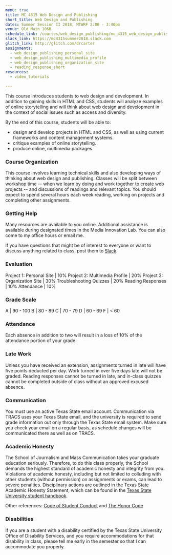 ```yaml
---
menu: true
title: MC 4315 Web Design and Publishing
short_title: Web Design and Publishing
dates: Summer Session II 2018, MTWRF 2:00 - 3:40pm
venue: Old Main 106B
schedule_link: /courses/web_design_publishing/mc_4315_web_design_publishing_schedule.html
slack_link: https://mc4315summer2018.slack.com
glitch_link: http://glitch.com/drcarter
assignments:
  - web_design_publishing_personal_site
  - web_design_publishing_multimedia_profile
  - web_design_publishing_organization_site
  - reading_response_short
resources:
  - video_tutorials

---
```


This course introduces students to web design and development. In addition to gaining skills in HTML and CSS, students will analyze examples of online storytelling and will think about web design and development in the context of social issues such as access and diversity.

By the end of this course, students will be able to:

- design and develop projects in HTML and CSS, as well as using current frameworks and content management systems.
- critique examples of online storytelling.
- produce online, multimedia packages.

### Course Organization

This course involves learning technical skills and also developing ways of thinking about web design and publishing. Classes will be split between workshop time -- when we learn by doing and work together to create web projects -- and discussions of readings and relevant topics. You should expect to spend several hours each week reading, working on projects and completing other assignments.

### Getting Help

Many resources are available to you online. Additional assistance is available during designated times in the Media Innovation Lab. You can also come to my office hours or email me.

If you have questions that might be of interest to everyone or want to discuss anything related to class, post them to  [Slack](https://mc4315summer2018.slack.com).

### Evaluation

Project 1: Personal Site | 10%
Project 2: Multimedia Profile | 20%
Project 3: Organization Site | 30%
Troubleshooting Quizzes | 20%
Reading Responses | 10%
Attendance | 10%

### Grade Scale

A | 90 - 100
B | 80 - 89
C | 70 - 79
D | 60 - 69
F | < 60

### Attendance

Each absence in addition to two will result in a loss of 10% of the attendance portion of your grade.

### Late Work

Unless you have received an extension, assignments turned in late will have five points deducted per day. Work turned in over five days late will not be graded. Reading responses cannot be turned in late, and in-class quizzes cannot be completed outside of class without an approved excused absence.

### Communication

You must use an active Texas State email account. Communication via TRACS uses your Texas State email, and the university is required to send grade information out only through the Texas State email system. Make sure you check your email on a regular basis, as schedule changes will be communicated there as well as on TRACS.

### Academic Honesty

The School of Journalism and Mass Communication takes your graduate education seriously. Therefore, to do this class properly, the School demands the highest standard of academic honesty and integrity from you. Violations of academic honesty, including but not limited to colluding with other students (without permission) on assignments or exams, can lead to severe penalties. Disciplinary actions are outlined in the Texas State Academic Honesty Statement, which can be found in the [Texas State University student handbook](http://www.dos.txstate.edu/handbook.html).

Other references: [Code of Student Conduct](http://www.dos.txstate.edu/handbook/rules/cosc.html) and [The Honor Code](http://www.txstate.edu/honorcodecouncil/Academic-Integrity.html)

### Disabilities

If you are a student with a disability certified by the Texas State University Office of Disability Services, and you require accommodations for that disability in class, please tell me early in the semester so that I can accommodate you properly.
